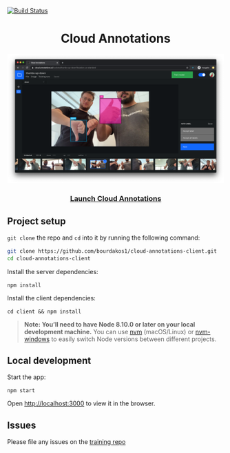 [![Build Status](https://travis-ci.org/cloud-annotations/cloud-annotations-client.svg?branch=master)](https://travis-ci.org/cloud-annotations/cloud-annotations-client)

<h1 align="center">Cloud Annotations</h1>

<p align="center">
  <img width="700" src="./demo.png" alt="Logo">
</p>

<h3 align="center">
  <a href="https://cloud.annotations.ai">Launch Cloud Annotations</a>
</h3>

## Project setup
`git clone` the repo and `cd` into it by running the following command:

```bash
git clone https://github.com/bourdakos1/cloud-annotations-client.git
cd cloud-annotations-client
```

Install the server dependencies:
```
npm install
```

Install the client dependencies:
```
cd client && npm install
````

> **Note: You’ll need to have Node 8.10.0 or later on your local development machine.** You can use [nvm](https://github.com/creationix/nvm#installation) (macOS/Linux) or [nvm-windows](https://github.com/coreybutler/nvm-windows#node-version-manager-nvm-for-windows) to easily switch Node versions between different projects.

## Local development
Start the app:
```
npm start
```

Open [http://localhost:3000](http://localhost:3000) to view it in the browser.

## Issues
Please file any issues on the [training repo](https://github.com/cloud-annotations/training/issues)
